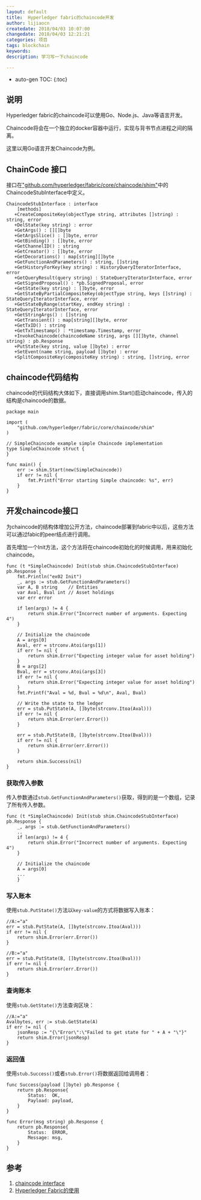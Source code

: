 ```yaml
---
layout: default
title:  Hyperledger fabric的chaincode开发
author: lijiaocn
createdate: 2018/04/03 10:07:00
changedate: 2018/04/03 12:21:21
categories: 项目
tags: blockchain
keywords:
description: 学习写一下chaincode

---
```


* auto-gen TOC:
{:toc}

## 说明

Hyperledger fabric的chaincode可以使用Go、Node.js、Java等语言开发。

Chaincode将会在一个独立的docker容器中运行，实现与背书节点进程之间的隔离。

这里以用Go语言开发Chaincode为例。

## ChainCode 接口

接口在["github.com/hyperledger/fabric/core/chaincode/shim"][1]中的ChaincodeStubInterface中定义。

	ChaincodeStubInterface : interface
	    [methods]
	   +CreateCompositeKey(objectType string, attributes []string) : string, error
	   +DelState(key string) : error
	   +GetArgs() : [][]byte
	   +GetArgsSlice() : []byte, error
	   +GetBinding() : []byte, error
	   +GetChannelID() : string
	   +GetCreator() : []byte, error
	   +GetDecorations() : map[string][]byte
	   +GetFunctionAndParameters() : string, []string
	   +GetHistoryForKey(key string) : HistoryQueryIteratorInterface, error
	   +GetQueryResult(query string) : StateQueryIteratorInterface, error
	   +GetSignedProposal() : *pb.SignedProposal, error
	   +GetState(key string) : []byte, error
	   +GetStateByPartialCompositeKey(objectType string, keys []string) : StateQueryIteratorInterface, error
	   +GetStateByRange(startKey, endKey string) : StateQueryIteratorInterface, error
	   +GetStringArgs() : []string
	   +GetTransient() : map[string][]byte, error
	   +GetTxID() : string
	   +GetTxTimestamp() : *timestamp.Timestamp, error
	   +InvokeChaincode(chaincodeName string, args [][]byte, channel string) : pb.Response
	   +PutState(key string, value []byte) : error
	   +SetEvent(name string, payload []byte) : error
	   +SplitCompositeKey(compositeKey string) : string, []string, error

## chaincode代码结构

chaincode的代码结构大体如下，直接调用shim.Start()启动chaincode，传入的结构是chaincode的数据。

	package main
	
	import (
		"github.com/hyperledger/fabric/core/chaincode/shim"
	)
	
	// SimpleChaincode example simple Chaincode implementation
	type SimpleChaincode struct {
	}
	
	func main() {
		err := shim.Start(new(SimpleChaincode))
		if err != nil {
			fmt.Printf("Error starting Simple chaincode: %s", err)
		}
	}

## 开发chaincode接口

为chaincode的结构体增加公开方法，chaincode部署到fabric中以后，这些方法可以通过fabic的peer结点进行调用。

首先增加一个Init方法，这个方法将在chaincode初始化的时候调用，用来初始化chaincode。

	func (t *SimpleChaincode) Init(stub shim.ChaincodeStubInterface) pb.Response {
		fmt.Println("ex02 Init")
		_, args := stub.GetFunctionAndParameters()
		var A, B string    // Entities
		var Aval, Bval int // Asset holdings
		var err error

		if len(args) != 4 {
			return shim.Error("Incorrect number of arguments. Expecting 4")
		}

		// Initialize the chaincode
		A = args[0]
		Aval, err = strconv.Atoi(args[1])
		if err != nil {
			return shim.Error("Expecting integer value for asset holding")
		}
		B = args[2]
		Bval, err = strconv.Atoi(args[3])
		if err != nil {
			return shim.Error("Expecting integer value for asset holding")
		}
		fmt.Printf("Aval = %d, Bval = %d\n", Aval, Bval)

		// Write the state to the ledger
		err = stub.PutState(A, []byte(strconv.Itoa(Aval)))
		if err != nil {
			return shim.Error(err.Error())
		}

		err = stub.PutState(B, []byte(strconv.Itoa(Bval)))
		if err != nil {
			return shim.Error(err.Error())
		}

		return shim.Success(nil)
	}

### 获取传入参数

传入参数通过`stub.GetFunctionAndParameters()`获取，得到的是一个数组，记录了所有传入参数。

	func (t *SimpleChaincode) Init(stub shim.ChaincodeStubInterface) pb.Response {
		_, args := stub.GetFunctionAndParameters()
		..
		if len(args) != 4 {
			return shim.Error("Incorrect number of arguments. Expecting 4")
		}

		// Initialize the chaincode
		A = args[0]
		...
		}

### 写入账本

使用`stub.PutState()`方法以`key-value`的方式将数据写入账本：

	//A:="a"
	err = stub.PutState(A, []byte(strconv.Itoa(Aval)))
	if err != nil {
		return shim.Error(err.Error())
	}

	//B:="a"
	err = stub.PutState(B, []byte(strconv.Itoa(Bval)))
	if err != nil {
		return shim.Error(err.Error())
	}

### 查询账本

使用`stub.GetState()`方法查询区块：

	//A:="a"
	Avalbytes, err := stub.GetState(A)
	if err != nil {
		jsonResp := "{\"Error\":\"Failed to get state for " + A + "\"}"
		return shim.Error(jsonResp)
	}

### 返回值

使用`stub.Success()`或者`stub.Error()`将数据返回给调用者：

	func Success(payload []byte) pb.Response {
		return pb.Response{
			Status:  OK,
			Payload: payload,
		}
	}
	
	func Error(msg string) pb.Response {
		return pb.Response{
			Status:  ERROR,
			Message: msg,
		}
	}

## 参考

1. [chaincode interface][1]
2. [Hyperledger Fabric的使用][2]

[1]: https://github.com/hyperledger/fabric/blob/release-1.1/core/chaincode/shim/interfaces_stable.go  "chaincode interface" 
[2]: http://www.lijiaocn.com/%E9%A1%B9%E7%9B%AE/2018/02/23/hyperledger-fabric-usage.html  "Hyperledger Fabric的使用" 

